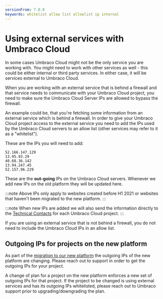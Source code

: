 ```yaml
---
versionFrom: 7.0.0
keywords: whitelist allow list allowlist ip internal
---
```


# Using external services with Umbraco Cloud

In some cases Umbraco Cloud might not be the only service you are working with. You might need to work with other services as well - this could be either internal or third party services. In either case, it will be services external to Umbraco Cloud.

When you are working with an external service that is behind a firewall and that service needs to communicate with your Umbraco Cloud project, you need to make sure the Umbraco Cloud Server IPs are allowed to bypass the firewall.

An example could be, that you're fetching some information from an external service which is behind a firewall. In order to give your Umbraco Cloud project access to the external service you need to add the IPs used by the Umbraco Cloud servers to an allow list (other services may refer to it as a "whitelist").

These are the IPs you will need to add:

```
52.166.147.129
13.95.93.29
40.68.36.142
13.94.247.45
52.157.96.229
```
These are the **out-going** IPs on the Umbraco Cloud servers. Whenever we add new IPs on the old platform they will be updated here.

:::note
Above IPs only apply to websites created before H1 2021 or websites that haven't been migrated to the new platform.
:::

:::note
When new IPs are added we will also send the information directly to the [Technical Contacts](../Team-Members/Technical-Contact.md) for each Umbraco Cloud project.
:::

If you are using an external service that is not behind a firewall, you do not need to include the Umbraco Cloud IPs in an allow list.

## Outgoing IPs for projects on the new platform
As part of the [migration to our new platform](https://umbraco.com/blog/the-future-of-umbraco-cloud/) the outgoing IPs of the new platform are changing. Please reach out to support in order to get the outgoing IPs for your project.

A change of plan for a project on the new platform enforces a new set of outgoing IPs for that project. If the project to be changed is using external services and has its outgoing IPs whitelisted, please reach out to Umbraco support prior to upgrading/downgrading the plan.
